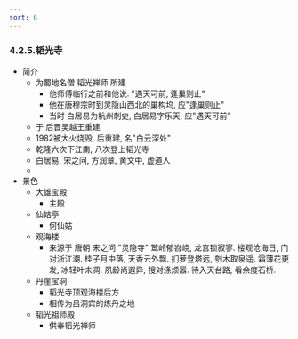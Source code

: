 ```yaml
---
sort: 6
---
```


### 4.2.5.韬光寺
* 简介
	* 为蜀地名僧 韬光禅师 所建
		* 他师傅临行之前和他说: "遇天可前,  逢巢则止"
		* 他在唐穆宗时到灵隐山西北的巢构坞,  应"逢巢则止"
		* 当时 白居易为杭州刺史,  白居易字乐天,  应"遇天可前"
	* 于 后晋吴越王重建
	* 1982被大火烧毁,  后重建,  名"白云深处"
	* 乾隆六次下江南,  八次登上韬光寺
	* 白居易,  宋之问,  方润章,  黄文中,  虚道人
	*
* 景色
	* 大雄宝殿
		* 主殿
	* 仙姑亭
		* 何仙姑
	* 观海楼
		* 来源于 唐朝 宋之问 "灵隐寺"
			鹫岭郁岧峣, 龙宫锁寂寥.
			楼观沧海日, 门对浙江潮.
			桂子月中落, 天香云外飘.
			扪萝登塔远, 刳木取泉遥.
			霜薄花更发, 冰轻叶未凋.
			夙龄尚遐异, 搜对涤烦嚣.
			待入天台路, 看余度石桥.
	* 丹崖宝洞
		* 韬光寺顶观海楼后方
		* 相传为吕洞宾的炼丹之地
	* 韬光祖师殿
		* 供奉韬光禅师